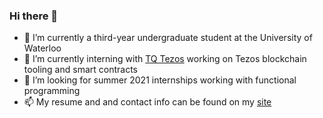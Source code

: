 ### Hi there 👋

- 🌱 I’m currently a third-year undergraduate student at the University of Waterloo
- 🔭 I’m currently interning with [TQ Tezos](https://tqtezos.com/) working on Tezos blockchain tooling and smart contracts
- 👯 I’m looking for summer 2021 internships working with functional programming
- 📫 My resume and and contact info can be found on my [site](https://simonzeng.com)

<!--
**s-zeng/s-zeng** is a ✨ _special_ ✨ repository because its `README.md` (this file) appears on your GitHub profile.

Here are some ideas to get you started:

- 🔭 I’m currently working on ...
- 🌱 I’m currently learning ...
- 👯 I’m looking to collaborate on ...
- 🤔 I’m looking for help with ...
- 💬 Ask me about ...
- 📫 How to reach me: ...
- 😄 Pronouns: ...
- ⚡ Fun fact: ...
-->
